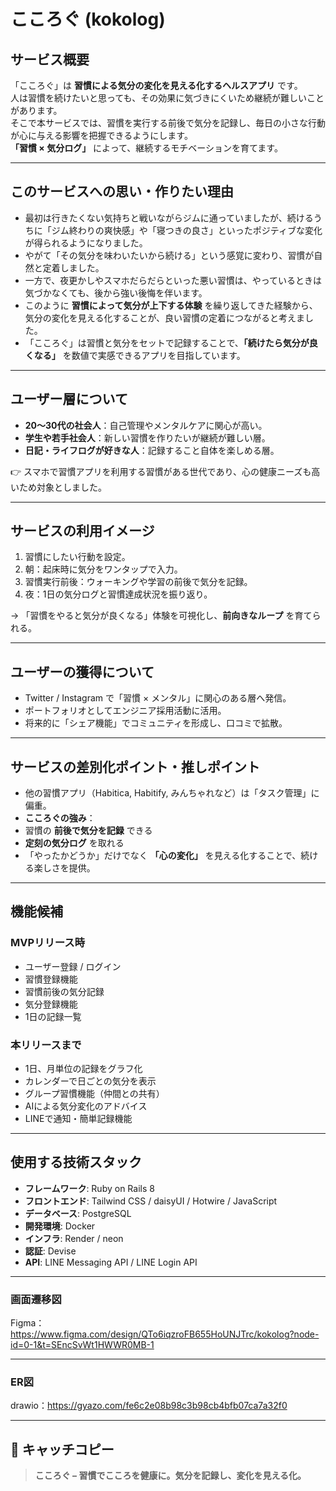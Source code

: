 # こころぐ (kokolog)

## サービス概要
「こころぐ」は **習慣による気分の変化を見える化するヘルスアプリ** です。  
人は習慣を続けたいと思っても、その効果に気づきにくいため継続が難しいことがあります。  
そこで本サービスでは、習慣を実行する前後で気分を記録し、毎日の小さな行動が心に与える影響を把握できるようにします。  
**「習慣 × 気分ログ」** によって、継続するモチベーションを育てます。  

---

## このサービスへの思い・作りたい理由
- 最初は行きたくない気持ちと戦いながらジムに通っていましたが、続けるうちに「ジム終わりの爽快感」や「寝つきの良さ」といったポジティブな変化が得られるようになりました。  
- やがて「その気分を味わいたいから続ける」という感覚に変わり、習慣が自然と定着しました。  
- 一方で、夜更かしやスマホだらだらといった悪い習慣は、やっているときは気づかなくても、後から強い後悔を伴います。  
- このように **習慣によって気分が上下する体験** を繰り返してきた経験から、気分の変化を見える化することが、良い習慣の定着につながると考えました。  
- 「こころぐ」は習慣と気分をセットで記録することで、**「続けたら気分が良くなる」** を数値で実感できるアプリを目指しています。  

---

## ユーザー層について
- **20〜30代の社会人**：自己管理やメンタルケアに関心が高い。  
- **学生や若手社会人**：新しい習慣を作りたいが継続が難しい層。  
- **日記・ライフログが好きな人**：記録すること自体を楽しめる層。  

👉 スマホで習慣アプリを利用する習慣がある世代であり、心の健康ニーズも高いため対象としました。  

---

## サービスの利用イメージ
1. 習慣にしたい行動を設定。
2. 朝：起床時に気分をワンタップで入力。  
3. 習慣実行前後：ウォーキングや学習の前後で気分を記録。  
4. 夜：1日の気分ログと習慣達成状況を振り返り。  

→ 「習慣をやると気分が良くなる」体験を可視化し、**前向きなループ** を育てられる。  

---

## ユーザーの獲得について
- Twitter / Instagram で「習慣 × メンタル」に関心のある層へ発信。  
- ポートフォリオとしてエンジニア採用活動に活用。  
- 将来的に「シェア機能」でコミュニティを形成し、口コミで拡散。  

---

## サービスの差別化ポイント・推しポイント
- 他の習慣アプリ（Habitica, Habitify, みんちゃれなど）は「タスク管理」に偏重。  
- **こころぐの強み**：  
- 習慣の **前後で気分を記録** できる  
- **定刻の気分ログ** を取れる  
- 「やったかどうか」だけでなく **「心の変化」** を見える化することで、続ける楽しさを提供。  

---

## 機能候補
### MVPリリース時
- ユーザー登録 / ログイン  
- 習慣登録機能  
- 習慣前後の気分記録
- 気分登録機能
- 1日の記録一覧

### 本リリースまで
- 1日、月単位の記録をグラフ化
- カレンダーで日ごとの気分を表示
- グループ習慣機能（仲間との共有）  
- AIによる気分変化のアドバイス  
- LINEで通知・簡単記録機能

---

## 使用する技術スタック
- **フレームワーク**: Ruby on Rails 8  
- **フロントエンド**: Tailwind CSS / daisyUI / Hotwire / JavaScript
- **データベース**: PostgreSQL  
- **開発環境**: Docker
- **インフラ**: Render / neon
- **認証**: Devise  
- **API**: LINE Messaging API / LINE Login API

---

### 画面遷移図
Figma：https://www.figma.com/design/QTo6iqzroFB655HoUNJTrc/kokolog?node-id=0-1&t=SEncSvWt1HWWR0MB-1

---

### ER図

drawio：https://gyazo.com/fe6c2e08b98c3b98cb4bfb07ca7a32f0

---

## 🌟 キャッチコピー
> **こころぐ – 習慣でこころを健康に。気分を記録し、変化を見える化。**
